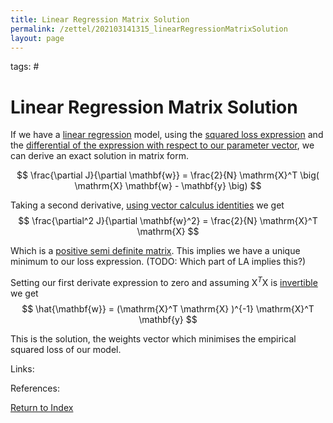 ```yaml
---
title: Linear Regression Matrix Solution
permalink: /zettel/202103141315_linearRegressionMatrixSolution
layout: page
---
```

tags: #

# Linear Regression Matrix Solution

If we have a [linear regression](202103141139_linearRegressionModel) model, using the [squared loss expression](202103141145_linearRegressionSquaredLossMatrix)
and the [differential of the expression with respect to our parameter vector](202102012111_linearRegressionGradientDescentDerivation),
we can derive an exact solution in matrix form.

$$
\frac{\partial J}{\partial \mathbf{w}} = \frac{2}{N} \mathrm{X}^T \big( \mathrm{X} \mathbf{w} - \mathbf{y} \big)
$$

Taking a second derivative, [using vector calculus identities](202101161942_vectorCalculusResults) we get
$$
\frac{\partial^2 J}{\partial \mathbf{w}^2} = \frac{2}{N} \mathrm{X}^T \mathrm{X}
$$

Which is a [positive semi definite matrix](202101091703_positiveDefiniteMatrix). This implies we have a unique minimum 
to our loss expression. (TODO: Which part of LA implies this?)

Setting our first derivate expression to zero and assuming $\mathrm{X}^T \mathrm{X}$ is [invertible](202102081851_invertibleMap) we get
$$
\hat{\mathbf{w}} = (\mathrm{X}^T \mathrm{X} )^{-1} \mathrm{X}^T \mathbf{y}
$$

This is the solution, the weights vector which minimises the empirical squared loss of our model.

Links: 

References: 

[Return to Index](index)